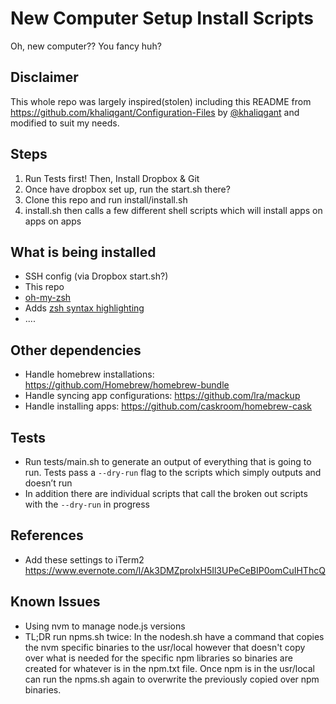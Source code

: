 # New Computer Setup Install Scripts
Oh, new computer?? You fancy huh?

## Disclaimer 
This whole repo was largely inspired(stolen) including this README from https://github.com/khaliqgant/Configuration-Files by [@khaliqgant](https://github.com/khaliqgant/) and modified to suit my needs.

## Steps
1. Run Tests first! Then, Install Dropbox & Git
2. Once have dropbox set up, run the start.sh there?
3. Clone this repo and run install/install.sh
4. install.sh then calls a few different shell scripts which will install apps on apps on apps

## What is being installed
* SSH config (via Dropbox start.sh?)
* This repo
* [oh-my-zsh](https://github.com/robbyrussell/oh-my-zsh)
* Adds [zsh syntax highlighting](https://github.com/zsh-users/zsh-syntax-highlighting)
* ....

## Other dependencies
* Handle homebrew installations: https://github.com/Homebrew/homebrew-bundle
* Handle syncing app configurations: https://github.com/lra/mackup
* Handle installing apps: https://github.com/caskroom/homebrew-cask

## Tests
* Run tests/main.sh to generate an output of everything that is going to run. 
Tests pass a ```--dry-run``` flag to the scripts which simply outputs and doesn’t run
* In addition there are individual scripts that call the broken out scripts
with the ```--dry-run``` in progress

## References
* Add these settings to iTerm2 https://www.evernote.com/l/Ak3DMZprolxH5Il3UPeCeBIP0omCuIHThcQ

## Known Issues
* Using nvm to manage node.js versions
* TL;DR run npms.sh twice:
In the nodesh.sh have a command that copies the nvm specific binaries to the usr/local
however that doesn't copy over what is needed for the specific npm libraries
so binaries are created for whatever is in the npm.txt file. Once npm
is in the usr/local can run the npms.sh again to overwrite the previously 
copied over npm binaries. 
